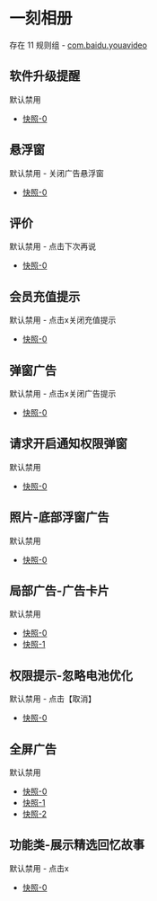 # 一刻相册

存在 11 规则组 - [com.baidu.youavideo](/src/apps/com.baidu.youavideo.ts)

## 软件升级提醒

默认禁用

- [快照-0](https://i.gkd.li/i/12597916)

## 悬浮窗

默认禁用 - 关闭广告悬浮窗

- [快照-0](https://i.gkd.li/i/12970088)

## 评价

默认禁用 - 点击下次再说

- [快照-0](https://i.gkd.li/i/12970094)

## 会员充值提示

默认禁用 - 点击x关闭充值提示

- [快照-0](https://i.gkd.li/i/12970094)

## 弹窗广告

默认禁用 - 点击x关闭广告提示

- [快照-0](https://i.gkd.li/i/13048700)

## 请求开启通知权限弹窗

默认禁用

- [快照-0](https://i.gkd.li/i/13413819)

## 照片-底部浮窗广告

默认禁用

- [快照-0](https://i.gkd.li/i/13711475)

## 局部广告-广告卡片

默认禁用

- [快照-0](https://i.gkd.li/i/13874124)
- [快照-1](https://i.gkd.li/i/14038825)

## 权限提示-忽略电池优化

默认禁用 - 点击【取消】

- [快照-0](https://i.gkd.li/i/14065510)

## 全屏广告

默认禁用

- [快照-0](https://i.gkd.li/i/14107272)
- [快照-1](https://i.gkd.li/i/14038825)
- [快照-2](https://i.gkd.li/i/14151128)

## 功能类-展示精选回忆故事

默认禁用 - 点击x

- [快照-0](https://i.gkd.li/i/14138907)
